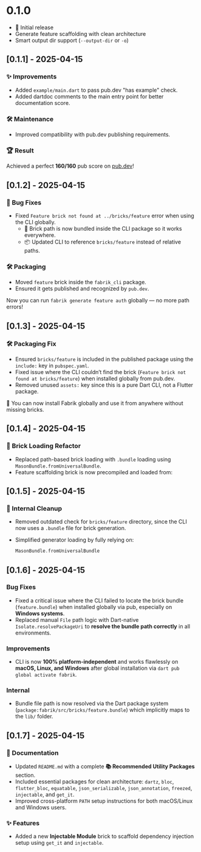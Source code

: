 # 0.1.0

- 🎉 Initial release
- Generate feature scaffolding with clean architecture
- Smart output dir support (`--output-dir` or `-o`)

## [0.1.1] - 2025-04-15

### ✨ Improvements

- Added `example/main.dart` to pass pub.dev "has example" check.
- Added dartdoc comments to the main entry point for better documentation score.

### 🛠 Maintenance

- Improved compatibility with pub.dev publishing requirements.

### 🏆 Result

Achieved a perfect **160/160** pub score on [pub.dev](https://pub.dev/packages/fabrik)!

## [0.1.2] - 2025-04-15

### 🐛 Bug Fixes

- Fixed `Feature brick not found at ../bricks/feature` error when using the CLI globally.
  - 🧱 Brick path is now bundled inside the CLI package so it works everywhere.
  - 📦 Updated CLI to reference `bricks/feature` instead of relative paths.

### 🛠 Packaging

- Moved `feature` brick inside the `fabrik_cli` package.
- Ensured it gets published and recognized by `pub.dev`.

Now you can run `fabrik generate feature auth` globally — no more path errors!

## [0.1.3] - 2025-04-15

### 🛠 Packaging Fix

- Ensured `bricks/feature` is included in the published package using the `include:` key in `pubspec.yaml`.
- Fixed issue where the CLI couldn’t find the brick (`Feature brick not found at bricks/feature`) when installed globally from pub.dev.
- Removed unused `assets:` key since this is a pure Dart CLI, not a Flutter package.

🧱 You can now install Fabrik globally and use it from anywhere without missing bricks.

## [0.1.4] - 2025-04-15

### 🧱 Brick Loading Refactor

- Replaced path-based brick loading with `.bundle` loading using `MasonBundle.fromUniversalBundle`.
- Feature scaffolding brick is now precompiled and loaded from:

## [0.1.5] - 2025-04-15

### 🧹 Internal Cleanup

- Removed outdated check for `bricks/feature` directory, since the CLI now uses a `.bundle` file for brick generation.
- Simplified generator loading by fully relying on:

  ```dart
  MasonBundle.fromUniversalBundle
  ```

## [0.1.6] - 2025-04-15

### Bug Fixes

- Fixed a critical issue where the CLI failed to locate the brick bundle (`feature.bundle`) when installed globally via pub, especially on **Windows systems**.
- Replaced manual `File` path logic with Dart-native `Isolate.resolvePackageUri` to **resolve the bundle path correctly** in all environments.

### Improvements

- CLI is now **100% platform-independent** and works flawlessly on **macOS, Linux, and Windows** after global installation via `dart pub global activate fabrik`.

### Internal

- Bundle file path is now resolved via the Dart package system (`package:fabrik/src/bricks/feature.bundle`) which implicitly maps to the `lib/` folder.

## [0.1.7] - 2025-04-15

### 📝 Documentation

- Updated `README.md` with a complete **📚 Recommended Utility Packages** section.
- Included essential packages for clean architecture: `dartz`, `bloc`, `flutter_bloc`, `equatable`, `json_serializable`, `json_annotation`, `freezed`, `injectable`, and `get_it`.
- Improved cross-platform `PATH` setup instructions for both macOS/Linux and Windows users.

### ✨ Features

- Added a new **Injectable Module** brick to scaffold dependency injection setup using `get_it` and `injectable`.
